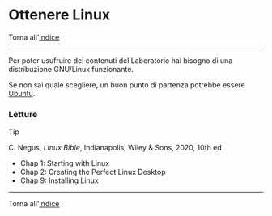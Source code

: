 # Ottenere Linux

Torna all'[indice](../toc.md)

---

Per poter usufruire dei contenuti del Laboratorio hai bisogno di una distribuzione GNU/Linux funzionante.

Se non sai quale scegliere, un buon punto di partenza potrebbe essere [Ubuntu](https://www.ubuntu-it.org/).

### Letture

> [!TIP]
> C. Negus, _Linux Bible_, Indianapolis, Wiley &amp; Sons, 2020, 10th ed
>
> - Chap 1: Starting with Linux
> - Chap 2: Creating the Perfect Linux Desktop
> - Chap 9: Installing Linux

---

Torna all'[indice](../toc.md)
